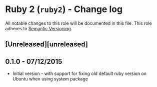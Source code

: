 # Ruby 2 (`ruby2`) - Change log

All notable changes to this role will be documented in this file.
This role adheres to [Semantic Versioning](http://semver.org/spec/v2.0.0.html).

## [Unreleased][unreleased]

## 0.1.0 - 07/12/2015

* Initial version - with support for fixing old default ruby version on Ubuntu when using system package
